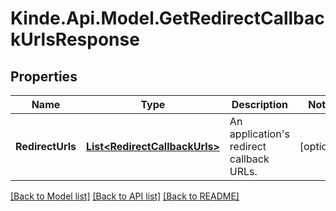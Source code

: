 # Kinde.Api.Model.GetRedirectCallbackUrlsResponse

## Properties

Name | Type | Description | Notes
------------ | ------------- | ------------- | -------------
**RedirectUrls** | [**List&lt;RedirectCallbackUrls&gt;**](RedirectCallbackUrls.md) | An application&#39;s redirect callback URLs. | [optional] 

[[Back to Model list]](../README.md#documentation-for-models) [[Back to API list]](../README.md#documentation-for-api-endpoints) [[Back to README]](../README.md)

